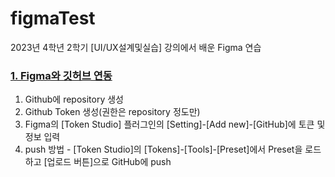 # figmaTest
2023년 4학년 2학기 [UI/UX설계및실습] 강의에서 배운 Figma 연습

### [1. Figma와 깃허브 연동](https://velog.io/@seo__namu/%ED%94%84%EB%A1%A0%ED%8A%B8%EC%97%94%EB%93%9C%EC%97%90-%EB%94%94%EC%9E%90%EC%9D%B8-%EC%8B%9C%EC%8A%A4%ED%85%9C-%EC%A0%81%EC%9A%A9%ED%95%98%EA%B8%B0)
1) Github에 repository 생성
2) Github Token 생성(권한은 repository 정도만)
3) Figma의 [Token Studio] 플러그인의 [Setting]-[Add new]-[GitHub]에 토큰 및 정보 입력
4) push 방법 - [Token Studio]의 [Tokens]-[Tools]-[Preset]에서 Preset을 로드하고 [업로드 버튼]으로 GitHub에 push
